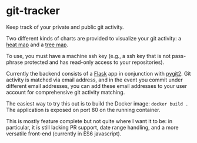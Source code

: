 
# git-tracker

Keep track of your private and public git activity.

Two different kinds of charts are provided to visualize your git activity: a [heat map](http://en.wikipedia.org/wiki/Heat_map) and a [tree map](http://en.wikipedia.org/wiki/Treemapping).

To use, you must have a machine ssh key (e.g., a ssh key that is not pass-phrase protected and has read-only access to your repositories).

Currently the backend consists of a [Flask](http://flask.pocoo.org/) app in conjunction with [pygit2](https://github.com/libgit2/pygit2). Git activity is matched via email address, and in the event you commit under different email addresses, you can add these email addresses to your user account for comprehensive git activity matching.

The easiest way to try this out is to build the Docker image: `docker build .` The application is exposed on port 80 on the running container.

This is mostly feature complete but not quite where I want it to be: in particular, it is still lacking PR support, date range handling, and a more versatile front-end (currently in ES6 javascript).
